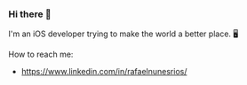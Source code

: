 ### Hi there 👋

I'm an iOS developer trying to make the world a better place. 🖥️

How to reach me: </br>
  - https://www.linkedin.com/in/rafaelnunesrios/

<!--
**rafaelnunesr/rafaelnunesr** is a ✨ _special_ ✨ repository because its `README.md` (this file) appears on your GitHub profile.

Here are some ideas to get you started:

- 🔭 I’m currently working on ...
- 🌱 I’m currently learning ...
- 👯 I’m looking to collaborate on ...
- 🤔 I’m looking for help with ...
- 💬 Ask me about ...
- 📫 How to reach me: ...
- 😄 Pronouns: ...
- ⚡ Fun fact: ...
-->
